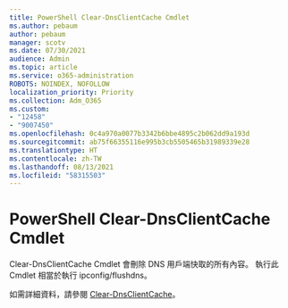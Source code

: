 ```yaml
---
title: PowerShell Clear-DnsClientCache Cmdlet
ms.author: pebaum
author: pebaum
manager: scotv
ms.date: 07/30/2021
audience: Admin
ms.topic: article
ms.service: o365-administration
ROBOTS: NOINDEX, NOFOLLOW
localization_priority: Priority
ms.collection: Adm_O365
ms.custom:
- "12458"
- "9007450"
ms.openlocfilehash: 0c4a970a0077b3342b6bbe4895c2b062dd9a193d
ms.sourcegitcommit: ab75f66355116e995b3cb5505465b31989339e28
ms.translationtype: HT
ms.contentlocale: zh-TW
ms.lasthandoff: 08/13/2021
ms.locfileid: "58315503"
---
```

# <a name="powershell-clear-dnsclientcache-cmdlet"></a>PowerShell Clear-DnsClientCache Cmdlet

Clear-DnsClientCache Cmdlet 會刪除 DNS 用戶端快取的所有內容。 執行此 Cmdlet 相當於執行 ipconfig/flushdns。

如需詳細資料，請參閱 [Clear-DnsClientCache](https://docs.microsoft.com/powershell/module/dnsclient/clear-dnsclientcache?view=windowsserver2019-ps)。